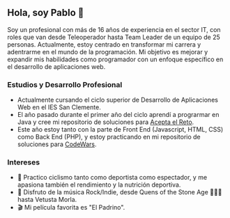## Hola, soy Pablo 👋

Soy un profesional con más de 16 años de experiencia en el sector IT, con roles que van desde Teleoperador hasta Team Leader de un equipo de 25 personas. Actualmente, estoy centrado en transformar mi carrera y adentrarme en el mundo de la programación. Mi objetivo es mejorar y expandir mis habilidades como programador con un enfoque específico en el desarrollo de aplicaciones web. 

### Estudios y Desarrollo Profesional

- Actualmente cursando el ciclo superior de Desarrollo de Aplicaciones Web en el IES San Clemente.
- El año pasado durante el primer año del ciclo aprendí a prograrmar en Java y cree mi repositorio de soluciones para [Acepta el Reto](https://github.com/PabloTaber/Acepta-el-Reto).
- Este año estoy tanto con la parte de Front End (Javascript, HTML, CSS) como Back End (PHP), y estoy practicando en mi repositorio de soluciones para [CodeWars](https://github.com/PabloTaber/CodeWars).

### Intereses

- 🚴 Practico ciclismo tanto como deportista como espectador, y me apasiona también el rendimiento y la nutrición deportiva.
- 🎵 Disfruto de la música Rock/Indie, desde Quens of the Stone Age 🤘🤘🤘 hasta Vetusta Morla.
- 🎬 Mi película favorita es "El Padrino".
